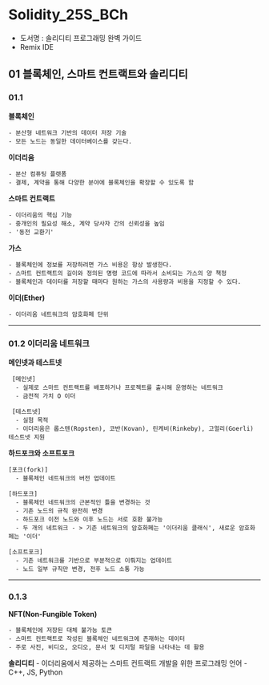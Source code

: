 # Solidity_25S_BCh

- 도서명 : 솔리디티 프로그래밍 완벽 가이드
- Remix IDE

## 01 블록체인, 스마트 컨트랙트와 솔리디티

### 01.1

  **블록체인**
  
    - 분산형 네트워크 기반의 데이터 저장 기술
    - 모든 노드는 동일한 데이터베이스를 갖는다.
  
  **이더리움**
  
    - 분산 컴퓨팅 플렛폼
    - 결제, 계약을 통해 다양한 분야에 블록체인을 확장할 수 있도록 함
  
  **스마트 컨트랙트**
  
    - 이더리움의 핵심 기능
    - 중개인의 필요성 해소, 계약 당사자 간의 신뢰성을 높임
    - '동전 교환기'
  
  **가스**
  
    - 블록체인에 정보를 저장하려면 가스 비용은 항상 발생한다.
    - 스마트 컨트랙트의 길이와 정의된 명령 코드에 따라서 소비되는 가스의 양 책정
    - 블록체인과 데이터를 저장할 때마다 원하는 가스의 사용량과 비용을 지정할 수 있다.
  
  **이더(Ether)**
  
    - 이더리움 네트워크의 암호화페 단위

---

### 01.2 이더리움 네트워크

  **메인넷과 테스트넷**
  
     [메인넷]
      - 실제로 스마트 컨트랙트를 배포하거나 프로젝트를 출시해 운영하는 네트워크
      - 금전적 가치 O 이더
  
     [테스트넷]
      - 실험 목적
      - 이더리움은 롭스텐(Ropsten), 코반(Kovan), 린케비(Rinkeby), 고얼리(Goerli) 테스트넷 지원
  
  **하드포크와 소프트포크**

    [포크(fork)]
      - 블록체인 네트워크의 버전 업데이트

    [하드포크]
      - 블록체인 네트워크의 근본적인 틀을 변경하는 것
      - 기존 노드의 규칙 완전히 변경
      - 하드포크 이전 노드와 이후 노드는 서로 호환 불가능
      - 두 개의 네트워크 - > 기존 네트워크의 암호화페는 '이더리움 클래식', 새로운 암호화페는 '이더'

    [소프트포크]
      - 기존 네트워크를 기반으로 부분적으로 이뤄지는 업데이트
      - 노드 일부 규칙만 변경, 전후 노드 소통 가능
      
  ---

### 0.1.3

  **NFT(Non-Fungible Token)**

    - 블록체인에 저장된 대체 불가능 토큰
    - 스마트 컨트랙트로 작성된 블록체인 네트워크에 존재하는 데이터
    - 주로 사진, 비디오, 오디오, 문서 및 디지털 파일을 나타내는 데 활용

  **솔리디티**
    - 이더리움에서 제공하는 스마트 컨트랙트 개발을 위한 프로그래밍 언어
    - C++, JS, Python
  
